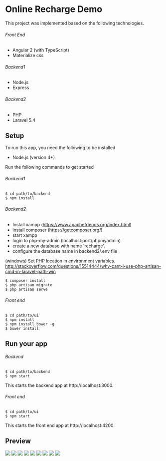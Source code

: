 # Online Recharge Demo

This project was implemented based on the following technologies.

###### Front End
- Angular 2 (with TypeScript)
- Materialize css

###### Backend1
- Node.js
- Express

###### Backend2
- PHP
- Laravel 5.4

## Setup

To run this app, you need the following to be installed

- Node.js (version 4+)

Run the following commands to get started

###### Backend1

```
$ cd path/to/backend
$ npm install
```

###### Backend2

- Install xampp (https://www.apachefriends.org/index.html)
- install composer (https://getcomposer.org/)
- start xampp
- login to php-my-admin (localhost:port/phpmyadmin)
- create a new database with name 'recharge'.
- configure the database name in backend2/.env file

(windows)
Set PHP location in environment variables.
http://stackoverflow.com/questions/15514444/why-cant-i-use-php-artisan-cmd-in-laravel-path-win

```
$ composer install
$ php artisan migrate
$ php artisan serve
```

###### Front end

```
$ cd path/to/ui
$ npm install
$ npm install bower -g
$ bower install
```

## Run your app

###### Backend

```
$ cd path/to/backend
$ npm start
```

This starts the backend app at http://localhost:3000.

###### Front end

```
$ cd path/to/ui
$ npm start
```

This starts the front end app at http://localhost:4200.


## Preview

![](screenshots/homepage.png)
![](screenshots/signup.png)
![](screenshots/login.png)
![](screenshots/mobile_recharge.png)
![](screenshots/mobile_recharge2.png)
![](screenshots/mobile_recharge3.png)
![](screenshots/dth_recharge.png)
![](screenshots/bill_pay.png)
![](screenshots/history.png)
